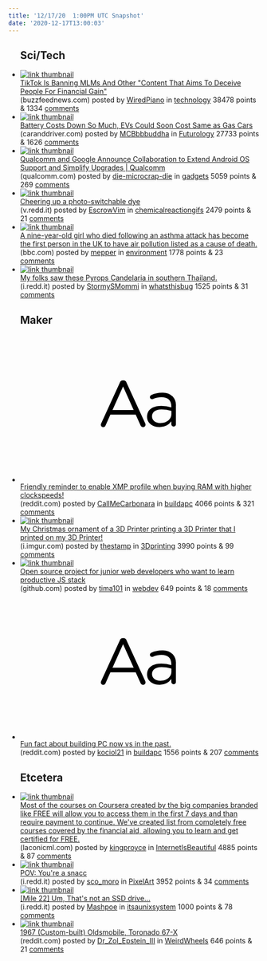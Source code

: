```yaml
---
title: '12/17/20  1:00PM UTC Snapshot'
date: '2020-12-17T13:00:03'
---
```

<ul>
<h2>Sci/Tech</h2>

<li><a href='https://www.buzzfeednews.com/article/tanyachen/tiktok-is-banning-mlms-and-other-money-scams'><img src='https://b.thumbs.redditmedia.com/YzCUI5no7lPdnb3krSIN0njeF45t4S0zpKwjT-N4FRo.jpg' alt='link thumbnail'></a><div><div class='linkTitle'><a href='https://www.buzzfeednews.com/article/tanyachen/tiktok-is-banning-mlms-and-other-money-scams'>TikTok Is Banning MLMs And Other "Content That Aims To Deceive People For Financial Gain"</a></div>(buzzfeednews.com) posted by <a href='https://www.reddit.com/user/WiredPiano'>WiredPiano</a> in <a href='https://www.reddit.com/r/technology'>technology</a> 38478 points & 1334 <a href='https://www.reddit.com/r/technology/comments/ken8ys/tiktok_is_banning_mlms_and_other_content_that/'>comments</a></div></li>

<li><a href='https://www.caranddriver.com/news/a34992832/battery-price-drop-2023/'><img src='https://b.thumbs.redditmedia.com/wEKxIBAdzN_oJaqkyV8n5YcLffLNZ2y-_F7F-u7-CBY.jpg' alt='link thumbnail'></a><div><div class='linkTitle'><a href='https://www.caranddriver.com/news/a34992832/battery-price-drop-2023/'>Battery Costs Down So Much, EVs Could Soon Cost Same as Gas Cars</a></div>(caranddriver.com) posted by <a href='https://www.reddit.com/user/MCBbbbuddha'>MCBbbbuddha</a> in <a href='https://www.reddit.com/r/Futurology'>Futurology</a> 27733 points & 1626 <a href='https://www.reddit.com/r/Futurology/comments/kelxk6/battery_costs_down_so_much_evs_could_soon_cost/'>comments</a></div></li>

<li><a href='https://www.qualcomm.com/news/releases/2020/12/16/qualcomm-and-google-announce-collaboration-extend-android-os-support-and'><img src='https://b.thumbs.redditmedia.com/oHCui_ZXwO12O9jDIysKYkJcIHBm48jTOJx6Wk88zzI.jpg' alt='link thumbnail'></a><div><div class='linkTitle'><a href='https://www.qualcomm.com/news/releases/2020/12/16/qualcomm-and-google-announce-collaboration-extend-android-os-support-and'>Qualcomm and Google Announce Collaboration to Extend Android OS Support and Simplify Upgrades | Qualcomm</a></div>(qualcomm.com) posted by <a href='https://www.reddit.com/user/die-microcrap-die'>die-microcrap-die</a> in <a href='https://www.reddit.com/r/gadgets'>gadgets</a> 5059 points & 269 <a href='https://www.reddit.com/r/gadgets/comments/kei1xr/qualcomm_and_google_announce_collaboration_to/'>comments</a></div></li>

<li><a href='https://v.redd.it/a4fzg7fwpl561'><img src='https://b.thumbs.redditmedia.com/Nd1wBjDaqg7QuFcX2hRpyXEMVyLcktqNC9tpyE6z5dg.jpg' alt='link thumbnail'></a><div><div class='linkTitle'><a href='https://v.redd.it/a4fzg7fwpl561'>Cheering up a photo-switchable dye</a></div>(v.redd.it) posted by <a href='https://www.reddit.com/user/EscrowVim'>EscrowVim</a> in <a href='https://www.reddit.com/r/chemicalreactiongifs'>chemicalreactiongifs</a> 2479 points & 21 <a href='https://www.reddit.com/r/chemicalreactiongifs/comments/keg3b1/cheering_up_a_photoswitchable_dye/'>comments</a></div></li>

<li><a href='https://www.bbc.com/news/uk-england-london-55330945'><img src='https://b.thumbs.redditmedia.com/Giyj5vRWzZs26MbOANUIYvQWH6CNo32arx4UYG-1Rpw.jpg' alt='link thumbnail'></a><div><div class='linkTitle'><a href='https://www.bbc.com/news/uk-england-london-55330945'>A nine-year-old girl who died following an asthma attack has become the first person in the UK to have air pollution listed as a cause of death.</a></div>(bbc.com) posted by <a href='https://www.reddit.com/user/mepper'>mepper</a> in <a href='https://www.reddit.com/r/environment'>environment</a> 1778 points & 23 <a href='https://www.reddit.com/r/environment/comments/keofxv/a_nineyearold_girl_who_died_following_an_asthma/'>comments</a></div></li>

<li><a href='https://i.redd.it/x6c1o8sx1m561.jpg'><img src='https://a.thumbs.redditmedia.com/U7Br6vvJXMGlFmSHe6Pm5rb-8e0ikhnLVaXVwuumrO0.jpg' alt='link thumbnail'></a><div><div class='linkTitle'><a href='https://i.redd.it/x6c1o8sx1m561.jpg'>My folks saw these Pyrops Candelaria in southern Thailand.</a></div>(i.redd.it) posted by <a href='https://www.reddit.com/user/StormySMommi'>StormySMommi</a> in <a href='https://www.reddit.com/r/whatsthisbug'>whatsthisbug</a> 1525 points & 31 <a href='https://www.reddit.com/r/whatsthisbug/comments/kehgv7/my_folks_saw_these_pyrops_candelaria_in_southern/'>comments</a></div></li>

<h2>Maker</h2>

<li><a href='https://www.reddit.com/r/buildapc/comments/kelbm8/friendly_reminder_to_enable_xmp_profile_when/'><svg version='1.1' viewBox='-34 -12 104 64' preserveAspectRatio='xMidYMid slice' xmlns='http://www.w3.org/2000/svg' xmlns:xlink='http://www.w3.org/1999/xlink'>
    <title>text link thumbnail</title>
    <path d='M12.19,8.84a1.45,1.45,0,0,0-1.4-1h-.12a1.46,1.46,0,0,0-1.42,1L1.14,26.56a1.29,1.29,0,0,0-.14.59,1,1,0,0,0,1,1,1.12,1.12,0,0,0,1.08-.77l2.08-4.65h11l2.08,4.59a1.24,1.24,0,0,0,1.12.83,1.08,1.08,0,0,0,1.08-1.08,1.64,1.64,0,0,0-.14-.57ZM6.08,20.71l4.59-10.22,4.6,10.22Z'>
    </path>
    <path d='M32.24,14.78A6.35,6.35,0,0,0,27.6,13.2a11.36,11.36,0,0,0-4.7,1,1,1,0,0,0-.58.89,1,1,0,0,0,.94.92,1.23,1.23,0,0,0,.39-.08,8.87,8.87,0,0,1,3.72-.81c2.7,0,4.28,1.33,4.28,3.92v.5a15.29,15.29,0,0,0-4.42-.61c-3.64,0-6.14,1.61-6.14,4.64v.05c0,2.95,2.7,4.48,5.37,4.48a6.29,6.29,0,0,0,5.19-2.48V26.9a1,1,0,0,0,1,1,1,1,0,0,0,1-1.06V19A5.71,5.71,0,0,0,32.24,14.78Zm-.56,7.7c0,2.28-2.17,3.89-4.81,3.89-1.94,0-3.61-1.06-3.61-2.86v-.06c0-1.8,1.5-3,4.2-3a15.2,15.2,0,0,1,4.22.61Z'>
    </path>
    </svg></a><div><div class='linkTitle'><a href='https://www.reddit.com/r/buildapc/comments/kelbm8/friendly_reminder_to_enable_xmp_profile_when/'>Friendly reminder to enable XMP profile when buying RAM with higher clockspeeds!</a></div>(reddit.com) posted by <a href='https://www.reddit.com/user/CallMeCarbonara'>CallMeCarbonara</a> in <a href='https://www.reddit.com/r/buildapc'>buildapc</a> 4066 points & 321 <a href='https://www.reddit.com/r/buildapc/comments/kelbm8/friendly_reminder_to_enable_xmp_profile_when/'>comments</a></div></li>

<li><a href='https://i.imgur.com/QUQUC2b.jpg'><img src='https://b.thumbs.redditmedia.com/Wbfwtm1gYliMC0rVvX3B2kbOm7wuL0xumvnMcVNpW7A.jpg' alt='link thumbnail'></a><div><div class='linkTitle'><a href='https://i.imgur.com/QUQUC2b.jpg'>My Christmas ornament of a 3D Printer printing a 3D Printer that I printed on my 3D Printer!</a></div>(i.imgur.com) posted by <a href='https://www.reddit.com/user/thestamp'>thestamp</a> in <a href='https://www.reddit.com/r/3Dprinting'>3Dprinting</a> 3990 points & 99 <a href='https://www.reddit.com/r/3Dprinting/comments/kehxdm/my_christmas_ornament_of_a_3d_printer_printing_a/'>comments</a></div></li>

<li><a href='https://github.com/builderbook/builderbook'><img src='https://b.thumbs.redditmedia.com/lJ45dpOeKUa50XUJsmOU0AoApy0Q9zfxDTWMQDvd9II.jpg' alt='link thumbnail'></a><div><div class='linkTitle'><a href='https://github.com/builderbook/builderbook'>Open source project for junior web developers who want to learn productive JS stack</a></div>(github.com) posted by <a href='https://www.reddit.com/user/tima101'>tima101</a> in <a href='https://www.reddit.com/r/webdev'>webdev</a> 649 points & 18 <a href='https://www.reddit.com/r/webdev/comments/kedqsz/open_source_project_for_junior_web_developers_who/'>comments</a></div></li>

<li><a href='https://www.reddit.com/r/buildapc/comments/ke9t86/fun_fact_about_building_pc_now_vs_in_the_past/'><svg version='1.1' viewBox='-34 -12 104 64' preserveAspectRatio='xMidYMid slice' xmlns='http://www.w3.org/2000/svg' xmlns:xlink='http://www.w3.org/1999/xlink'>
    <title>text link thumbnail</title>
    <path d='M12.19,8.84a1.45,1.45,0,0,0-1.4-1h-.12a1.46,1.46,0,0,0-1.42,1L1.14,26.56a1.29,1.29,0,0,0-.14.59,1,1,0,0,0,1,1,1.12,1.12,0,0,0,1.08-.77l2.08-4.65h11l2.08,4.59a1.24,1.24,0,0,0,1.12.83,1.08,1.08,0,0,0,1.08-1.08,1.64,1.64,0,0,0-.14-.57ZM6.08,20.71l4.59-10.22,4.6,10.22Z'>
    </path>
    <path d='M32.24,14.78A6.35,6.35,0,0,0,27.6,13.2a11.36,11.36,0,0,0-4.7,1,1,1,0,0,0-.58.89,1,1,0,0,0,.94.92,1.23,1.23,0,0,0,.39-.08,8.87,8.87,0,0,1,3.72-.81c2.7,0,4.28,1.33,4.28,3.92v.5a15.29,15.29,0,0,0-4.42-.61c-3.64,0-6.14,1.61-6.14,4.64v.05c0,2.95,2.7,4.48,5.37,4.48a6.29,6.29,0,0,0,5.19-2.48V26.9a1,1,0,0,0,1,1,1,1,0,0,0,1-1.06V19A5.71,5.71,0,0,0,32.24,14.78Zm-.56,7.7c0,2.28-2.17,3.89-4.81,3.89-1.94,0-3.61-1.06-3.61-2.86v-.06c0-1.8,1.5-3,4.2-3a15.2,15.2,0,0,1,4.22.61Z'>
    </path>
    </svg></a><div><div class='linkTitle'><a href='https://www.reddit.com/r/buildapc/comments/ke9t86/fun_fact_about_building_pc_now_vs_in_the_past/'>Fun fact about building PC now vs in the past.</a></div>(reddit.com) posted by <a href='https://www.reddit.com/user/kociol21'>kociol21</a> in <a href='https://www.reddit.com/r/buildapc'>buildapc</a> 1556 points & 207 <a href='https://www.reddit.com/r/buildapc/comments/ke9t86/fun_fact_about_building_pc_now_vs_in_the_past/'>comments</a></div></li>

<h2>Etcetera</h2>

<li><a href='https://laconicml.com/coursera-artificial-intelligence-courses/'><img src='https://b.thumbs.redditmedia.com/b5W-prjVLob82ATUvd9CnDmihG1HDm8iMRm0frEzWoo.jpg' alt='link thumbnail'></a><div><div class='linkTitle'><a href='https://laconicml.com/coursera-artificial-intelligence-courses/'>Most of the courses on Coursera created by the big companies branded like FREE will allow you to access them in the first 7 days and than require payment to continue. We've created list from completely free courses covered by the financial aid, allowing you to learn and get certified for FREE.</a></div>(laconicml.com) posted by <a href='https://www.reddit.com/user/kingproyce'>kingproyce</a> in <a href='https://www.reddit.com/r/InternetIsBeautiful'>InternetIsBeautiful</a> 4885 points & 87 <a href='https://www.reddit.com/r/InternetIsBeautiful/comments/keiwu7/most_of_the_courses_on_coursera_created_by_the/'>comments</a></div></li>

<li><a href='https://i.redd.it/6yzvcxgfol561.jpg'><img src='https://b.thumbs.redditmedia.com/yCGe92LUziwVfa-Zy9h9GeCThrn3M8Un9q9N2YD_2mc.jpg' alt='link thumbnail'></a><div><div class='linkTitle'><a href='https://i.redd.it/6yzvcxgfol561.jpg'>POV: You're a snacc</a></div>(i.redd.it) posted by <a href='https://www.reddit.com/user/sco_moro'>sco_moro</a> in <a href='https://www.reddit.com/r/PixelArt'>PixelArt</a> 3952 points & 34 <a href='https://www.reddit.com/r/PixelArt/comments/kefx7d/pov_youre_a_snacc/'>comments</a></div></li>

<li><a href='https://i.redd.it/u52fil91am561.png'><img src='https://b.thumbs.redditmedia.com/3g7Fr5G9r6GGRdG4qp4kRffOXcLIyHEPqJEXWi1uPug.jpg' alt='link thumbnail'></a><div><div class='linkTitle'><a href='https://i.redd.it/u52fil91am561.png'>[Mile 22] Um, That's not an SSD drive...</a></div>(i.redd.it) posted by <a href='https://www.reddit.com/user/Mashpoe'>Mashpoe</a> in <a href='https://www.reddit.com/r/itsaunixsystem'>itsaunixsystem</a> 1000 points & 78 <a href='https://www.reddit.com/r/itsaunixsystem/comments/keie4n/mile_22_um_thats_not_an_ssd_drive/'>comments</a></div></li>

<li><a href='https://www.reddit.com/gallery/keh1e2'><img src='https://b.thumbs.redditmedia.com/kNWHwhznMELozCrJU8evv2itvItPtsSJSBXpjcQtiio.jpg' alt='link thumbnail'></a><div><div class='linkTitle'><a href='https://www.reddit.com/gallery/keh1e2'>1967 (Custom-built) Oldsmobile, Toronado 67-X</a></div>(reddit.com) posted by <a href='https://www.reddit.com/user/Dr_Zol_Epstein_III'>Dr_Zol_Epstein_III</a> in <a href='https://www.reddit.com/r/WeirdWheels'>WeirdWheels</a> 646 points & 21 <a href='https://www.reddit.com/r/WeirdWheels/comments/keh1e2/1967_custombuilt_oldsmobile_toronado_67x/'>comments</a></div></li>

</ul>

